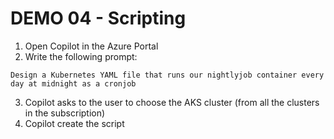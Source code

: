 # DEMO 04 - Scripting

1) Open Copilot in the Azure Portal
2) Write the following prompt:

```
Design a Kubernetes YAML file that runs our nightlyjob container every day at midnight as a cronjob
```

3) Copilot asks to the user to choose the AKS cluster (from all the clusters in the subscription)
4) Copilot create the script